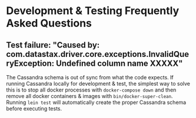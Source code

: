# Development & Testing Frequently Asked Questions

## Test failure: "Caused by: com.datastax.driver.core.exceptions.InvalidQueryException: Undefined column name XXXXX"
The Cassandra schema is out of sync from what the code expects.  If running
Cassandra locally for development & test, the simplest way to solve this
is to stop all docker processes with `docker-compose down` and then remove
all docker containers & images with `bin/docker-super-clean`.  Running
`lein test` will automatically create the proper Cassandra schema before
executing tests.
